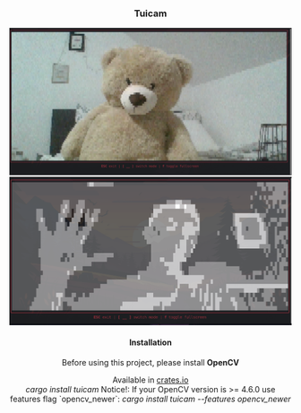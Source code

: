<div align="center">
  <h3 align="center">Tuicam</h3>

  <div align="center mt-5">
    <img src="https://github.com/hlsxx/tuicam/blob/master/blob/example2.png" alt="Tuicam colorful" style="width:100%; max-height:400px" />
  </div>

  <div align="center">
    <img src="https://github.com/hlsxx/tuicam/blob/master/blob/example.png" alt="Tuicam" style="width:100%; max-height:400px" />
  </div>


  <h4 align="center text-bold">
    Installation
  </h4>

  <p align="center">
    Before using this project, please install <b>OpenCV</b>
  </p>

  <p align="center text-bold">
    Available in <a href="https://crates.io/crates/tuicam">crates.io</a> </br>
    <i>cargo install tuicam</i>
    Notice!: If your OpenCV version is >= 4.6.0 use features flag `opencv_newer`: <i>cargo install tuicam --features opencv_newer</i>
  </p>

</div>

